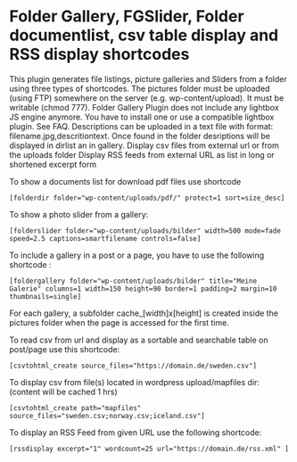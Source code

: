 # Folder Gallery, FGSlider, Folder documentlist, csv table display and RSS display shortcodes

This plugin generates file listings, picture galleries and Sliders from a folder using three types of shortcodes.
The pictures folder must be uploaded (using FTP) somewhere on the server (e.g. wp-content/upload). It must be writable (chmod 777).
Folder Gallery Plugin does not include any lightbox JS engine anymore. You have to install one or use a compatible lightbox plugin. See FAQ.
Descriptions can be uploaded in a text file with format: filename.jpg,descritiontext. Once found in the folder desriptions will be displayed in dirlist an in gallery.
Display csv files from external url or from the uploads folder
Display RSS feeds from external URL as list in long or shortened excerpt form


To show a documents list for download pdf files use shortcode

	[folderdir folder="wp-content/uploads/pdf/" protect=1 sort=size_desc]

To show a photo slider from a gallery:

	[folderslider folder="wp-content/uploads/bilder" width=500 mode=fade speed=2.5 captions=smartfilename controls=false]

To include a gallery in a post or a page, you have to use the following shortcode :

	[foldergallery folder="wp-content/uploads/bilder" title="Meine Galerie" columns=1 width=150 height=90 border=1 padding=2 margin=10 thumbnails=single]

For each gallery, a subfolder cache_[width]x[height] is created inside the pictures folder when the page is accessed for the first time. 

To read csv from url and display as a sortable and searchable table on post/page use this shortcode:

	[csvtohtml_create source_files="https://domain.de/sweden.csv"]
	
To display csv from file(s) located in wordpress upload/mapfiles dir: (content will be cached 1 hrs)

	[csvtohtml_create path="mapfiles" source_files="sweden.csv;norway.csv;iceland.csv"]
	
To display an RSS Feed from given URL use the following shortcode:	
	
	[rssdisplay excerpt="1" wordcount=25 url="https://domain.de/rss.xml" ]
